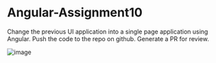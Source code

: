 # Angular-Assignment10
Change the previous UI application into a single page application using Angular. Push the code to the repo on github. Generate a PR for review.

![image](https://user-images.githubusercontent.com/83582386/129233358-780b6286-ea56-4cf0-ac7f-e78d578c06aa.png)
